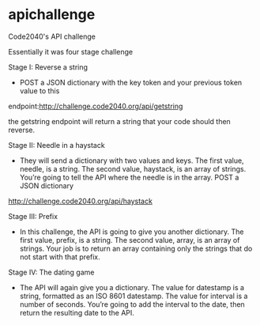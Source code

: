 apichallenge
============

Code2040's API challenge

Essentially it was four stage challenge 

Stage I: Reverse a string 

- POST a JSON dictionary with the key token and your previous token value to this 

endpoint:http://challenge.code2040.org/api/getstring 

the getstring endpoint will return a string that your code should then reverse.

Stage II: Needle in a haystack

- They will send a dictionary with two values and keys. The first value, needle, is a string. The second value, haystack, is an array of strings. You’re going to tell the API where the needle is in the array. POST a JSON dictionary

http://challenge.code2040.org/api/haystack

Stage III: Prefix

- In this challenge, the API is going to give you another dictionary. The first value, prefix, is a string. The second value, array, is an array of strings. Your job is to return an array containing only the strings that do not start with that prefix.


Stage IV: The dating game

- The API will again give you a dictionary. The value for datestamp is a string, formatted as an ISO 8601 datestamp. The value for interval is a number of seconds. You’re going to add the interval to the date, then return the resulting date to the API.
